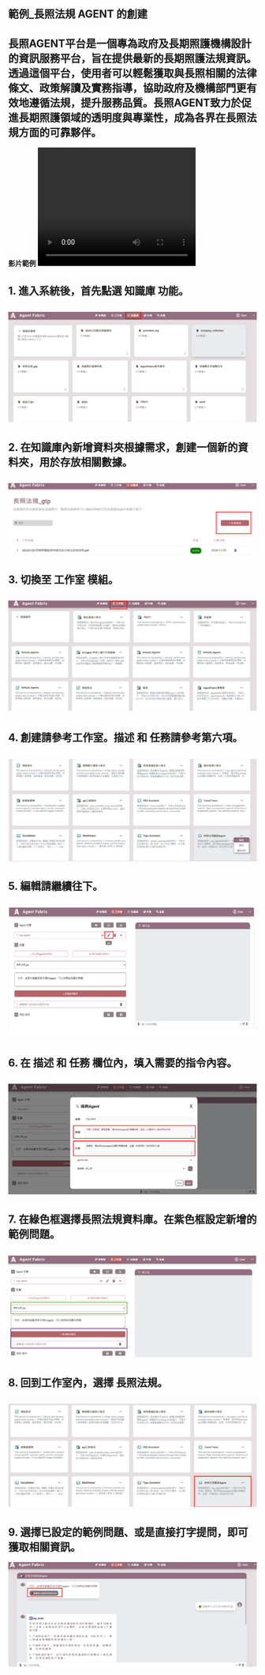 ## 範例_長照法規 AGENT 的創建

**長照AGENT平台是一個專為政府及長期照護機構設計的資訊服務平台，旨在提供最新的長期照護法規資訊。透過這個平台，使用者可以輕鬆獲取與長照相關的法律條文、政策解讀及實務指導，協助政府及機構部門更有效地遵循法規，提升服務品質。長照AGENT致力於促進長期照護領域的透明度與專業性，成為各界在長照法規方面的可靠夥伴。**
---
**影片範例**
<video width="320"
height="240" controls>
      <source
src="https://github.com/EI-Stack/igp_manual/docs/images/agentfabric_create_plan.mp4"
type="video/mp4">
</video>


## 1. 進入系統後，首先點選 **知識庫** 功能。

![本地圖片](./images/57.png "本地圖片示例")
---

## 2. 在知識庫內新增資料夾根據需求，創建一個新的資料夾，用於存放相關數據。

![本地圖片](./images/58.png "本地圖片示例")
---

## 3. 切換至 **工作室** 模組。

![本地圖片](./images/59.png "本地圖片示例")
---

## 4. 創建請參考工作室。**描述** 和 **任務**請參考第六項。

![本地圖片](./images/60.png "本地圖片示例")
---

## 5. 編輯請繼續往下。

![本地圖片](./images/61.png "本地圖片示例")
---

## 6. 在 **描述** 和 **任務** 欄位內，填入需要的指令內容。

![本地圖片](./images/62.png "本地圖片示例")
---

## 7.  在**綠色框**選擇**長照法規資料庫**。在**紫色框**設定新增的範例問題。

![本地圖片](./images/63.png "本地圖片示例")
---

## 8. 回到工作室內，選擇 **長照法規**。

![本地圖片](./images/64.png "本地圖片示例")
---

## 9. 選擇已設定的範例問題、或是直接打字提問，即可獲取相關資訊。

![本地圖片](./images/65.png "本地圖片示例")



